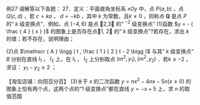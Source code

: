 例27 请解答以下各题： 27．定义：平面直角坐标系 $x O y$ 中，点 $P ( a , b )$ ，点 $Q ( c , d )$ ，若 $c = k a$ ， $d = - k b$ ，其中 $k$ 为常数，且$k \neq 0$ ，则称点 $\boldsymbol { Q }$ 是点 $P$ 的“ $k$ 级变换点”．例如，点 $\left( - 4 , 6 \right)$ 是点 2,3 的“ $^ { - 2 }$ 级变换点”
(1)函数 $y = - { \frac { 4 } { x } }$ 的图象上是否存在点1, 2 的“ $k$ 级变换点”?若存在，求出 $k$ 的值；若不存在，说明理由；

(2)点 $\mathscr { A } \bigg ( t , \frac { 1 } { 2 } t - 2 \bigg )$ 与其“ $k$ 级变换点” $B$ 分别在直线 $l _ { 1 }$ ， $l _ { 2 }$ 上，在 $l _ { 1 }$ ， $l _ { 2 }$ 上分别取点 $\left( m ^ { 2 } , y _ { 1 } \right) , \left( m ^ { 2 } , y _ { 2 } \right)$ ．若$k \leq - 2$ ，求证： $y _ { 1 } - y _ { 2 } \geq 2$ ；

【淘宝店铺：向阳百分百】
(3)关于 $x$ 的二次函数 $y = n x ^ { 2 } - 4 n x - 5 n ( x \geq 0 )$ 的图象上恰有两个点，这两个点的“1 级变换点”都在直线 $y = - x + 5$ 上，求 $n$ 的取值范围
